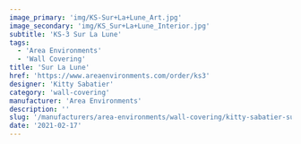 ```yaml
---
image_primary: 'img/KS-Sur+La+Lune_Art.jpg'
image_secondary: 'img/KS_Sur+La+Lune_Interior.jpg'
subtitle: 'KS-3 Sur La Lune'
tags:
  - 'Area Environments'
  - 'Wall Covering'
title: 'Sur La Lune'
href: 'https://www.areaenvironments.com/order/ks3'
designer: 'Kitty Sabatier'
category: 'wall-covering'
manufacturer: 'Area Environments'
description: ''
slug: '/manufacturers/area-environments/wall-covering/kitty-sabatier-sur-la-lune'
date: '2021-02-17'
---
```

